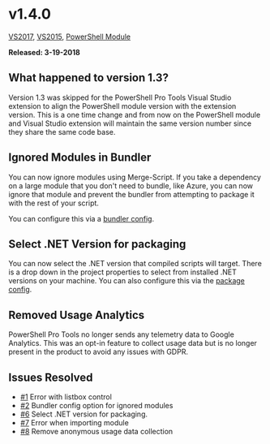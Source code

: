 # v1.4.0

[VS2017](https://marketplace.visualstudio.com/items?itemName=AdamRDriscoll.PowerShellProToolsforVisualStudio2017), [VS2015](https://marketplace.visualstudio.com/items?itemName=AdamRDriscoll.PowerShellProToolsforVisualStudio2015), [PowerShell Module](https://www.powershellgallery.com/packages/PowerShellProTools/1.4.0)

**Released: 3-19-2018**

## What happened to version 1.3?

Version 1.3 was skipped for the PowerShell Pro Tools Visual Studio extension to align the PowerShell module version with the extension version. This is a one time change and from now on the PowerShell module and Visual Studio extension will maintain the same version number since they share the same code base.

## Ignored Modules in Bundler

You can now ignore modules using Merge-Script. If you take a dependency on a large module that you don't need to bundle, like Azure, you can now ignore that module and prevent the bundler from attempting to package it with the rest of your script.

You can configure this via a [bundler config](../powershell-pro-tools-documentation/powershell-module/aboutmergescriptconfig.md).

## Select .NET Version for packaging

You can now select the .NET version that compiled scripts will target. There is a drop down in the project properties to select from installed .NET versions on your machine. You can also configure this via the [package config](../powershell-pro-tools-documentation/powershell-module/aboutmergescriptconfig.md).

## Removed Usage Analytics

PowerShell Pro Tools no longer sends any telemetry data to Google Analytics. This was an opt-in feature to collect usage data but is no longer present in the product to avoid any issues with GDPR.

## Issues Resolved

* [\#1](https://github.com/adamdriscoll/poshprotools/issues/1) Error with listbox control
* [\#2](https://github.com/adamdriscoll/poshprotools/issues/2) Bundler config option for ignored modules
* [\#6](https://github.com/adamdriscoll/poshprotools/issues/6) Select .NET version for packaging.
* [\#7](https://github.com/adamdriscoll/poshprotools/issues/7) Error when importing module
* [\#8](https://github.com/adamdriscoll/poshprotools/issues/8) Remove anonymous usage data collection

